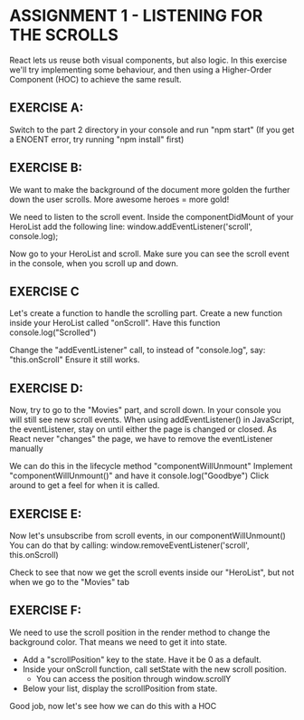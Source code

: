 # ASSIGNMENT 1 - LISTENING FOR THE SCROLLS

React lets us reuse both visual components, but also
logic.  In this exercise we'll try implementing some
behaviour, and then using a Higher-Order Component (HOC)
to achieve the same result.

## EXERCISE A:
Switch to the part 2 directory in your console and run "npm start"
(If you get a ENOENT error, try running "npm install" first)

## EXERCISE B:
We want to make the background of the document
more golden the further down the user scrolls.
More awesome heroes = more gold!

We need to listen to the scroll event.
Inside the componentDidMount of your HeroList add the following line:
window.addEventListener('scroll', console.log);

Now go to your HeroList and scroll.
Make sure you can see the scroll event in the console,
when you scroll up and down.

## EXERCISE C
Let's create a function to handle the scrolling part. Create a new function inside your HeroList
called "onScroll". Have this function console.log("Scrolled")

Change the "addEventListener" call, to instead of "console.log", say: "this.onScroll"
Ensure it still works.

## EXERCISE D:
Now, try to go to the "Movies" part, and scroll down. In your console you will
still see new scroll events.
When using addEventListener() in JavaScript, the eventListener,
stay on until either the page is changed or closed.
As React never "changes" the page, we have to remove the eventListener manually

We can do this in the lifecycle method "componentWillUnmount"
Implement "componentWillUnmount()" and have it console.log("Goodbye")
Click around to get a feel for when it is called.

## EXERCISE E:
Now let's unsubscribe from scroll events,  in our componentWillUnmount()
You can do that by calling:
window.removeEventListener('scroll', this.onScroll)

Check to see that now we get the scroll events inside our "HeroList", but not when we go to the "Movies" tab

## EXERCISE F:
We need to use the scroll position in the render method to change the background color.
That means we need to get it into state.

- Add a "scrollPosition" key to the state. Have it be 0 as a default.
- Inside your onScroll function, call setState with the new scroll position.
    - You can access the position through window.scrollY
- Below your list, display the scrollPosition from state.

Good job, now let's see how we can do this with a HOC
